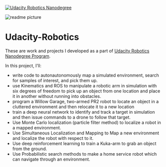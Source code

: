 [![Udacity Robotics Nanodegree](http://tugan0329.bitbucket.io/imgs/github/robond.svg)](https://www.udacity.com/robotics)

![readme picture](http://tugan0329.bitbucket.io/imgs/github/robond-readme.png)

# Udacity-Robotics
These are work and projects I developed as a part of [Udacity Robotics Nanodegree Program](https://www.udacity.com/robotics).


In this project, I'll:

- write code to autonautonomously map a simulated environment, search for samples of interest, and pick them up. 
- use Kinematics and ROS to manipulate a robotic arm in simulation with six degrees of freedom to pick up an object from one location and place it in another without running into obstacles. 
- program a Willow Garage, two-armed PR2 robot to locate an object in a cluttered environment and then relocate it to a new location
- train a deep neural network to identify and track a target in simulation and then issue commands to a drone to follow that target. 
- Use Monte Carlo localization (particle filter method) to localize a robot in a mapped environment.
- Use Simultaneous Localization and Mapping to Map a new environment and localize the robot with respect to it.
- Use deep reinforcement learning to train a Kuka-arm to grab an object from the ground.
- Use Probabilistic search methods to make a home service robot which can navigate through an environment.



